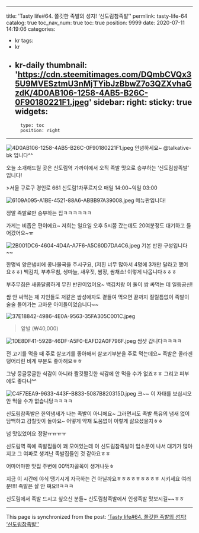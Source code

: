
---
title: 'Tasty life#64. 쫄깃한 족발의 성지! ‘신도림참족발’'
permlink: tasty-life-64
catalog: true
toc_nav_num: true
toc: true
position: 9999
date: 2020-07-11 14:19:06
categories:
- kr
tags:
- kr
- kr-daily
thumbnail: 'https://cdn.steemitimages.com/DQmbCVQx35U9MVESztmU3nMjTYibJzBbwZ7o3QZXvhaGzdK/4D0AB106-1258-4AB5-B26C-0F90180221F1.jpeg'
sidebar:
    right:
        sticky: true
widgets:
    -
        type: toc
        position: right
---


![4D0AB106-1258-4AB5-B26C-0F90180221F1.jpeg](https://cdn.steemitimages.com/DQmbCVQx35U9MVESztmU3nMjTYibJzBbwZ7o3QZXvhaGzdK/4D0AB106-1258-4AB5-B26C-0F90180221F1.jpeg)
안녕하세요~ @talkative-bk 입니다^^

오늘 소개해드릴 곳은 신도림역 가까이에서
오직 족발 맛으로 승부하는 ‘신도림참족발’ 입니다!

​>서울 구로구 경인로 661 신도림1차푸르지오
매일 14:00~익일 03:00


![6109A095-A1BE-4521-88A6-ABBB97A39008.jpeg](https://cdn.steemitimages.com/DQmcpadSYkQrXzbDgWkM2BSC3wmXLqDt3DtrYFsQjq3VByF/6109A095-A1BE-4521-88A6-ABBB97A39008.jpeg)
메뉴판입니다!

​정말 족발로만 승부하는 집ㅋㅋㅋㅋㅋㅋ

​가게는 비좁은 편이에요~
저희는 일요일 오후 5시쯤 갔는데도 
20여분정도 대기하고 들어갔어요~ㅠ


![2B001DC6-4604-4D4A-A7F6-A5C60D7DA4C6.jpeg](https://cdn.steemitimages.com/DQmdBZz6b8JPQFqWTGGN4gVsWcUTpUSrpp3Go1cNAM4YWN7/2B001DC6-4604-4D4A-A7F6-A5C60D7DA4C6.jpeg)
기본 반찬 구성입니다~~

​한명씩 양은냄비에 콩나물국을 주시구요,
(저흰 너무 많아서 4명에 3개만 달라고 했어요ㅎㅎ)
백김치, 부추무침, 생마늘, 새우젓, 쌈장, 쌈채소!
이렇게 나옵니다ㅎㅎㅎ

부추무침은 새콤달콤하게 무친 반찬이었어요~
백김치랑 이 둘이 쌈 싸먹는 데 일등공신!

​쌈 안 싸먹는 제 지인들도 저같은 쌈성애자도
곁들여 먹으면 끝까지 질릴틈없이 
족발이 술술 들어가는 고마운 아이들이었습니다~~


![37E18842-4986-4E0A-9563-35FA305C001C.jpeg](https://cdn.steemitimages.com/DQma9Mqga4nGNxDnsZsJJ4AGmcQVTh32ra7mxZUQvckyJmx/37E18842-4986-4E0A-9563-35FA305C001C.jpeg)
> 앞발 (₩40,000)


![1DE8DF41-592B-46DF-A5F0-EAFD2A0F796F.jpeg](https://cdn.steemitimages.com/DQmPHbFk8yTwC4PN5w2K9k3H7uWB12yNGwXUrY2oEpN9xMt/1DE8DF41-592B-46DF-A5F0-EAFD2A0F796F.jpeg)
쌈샷 갑니다ㅋㅋㅋㅋ

​전 고기를 먹을 때 주로 살코기를 좋아해서
살코기부분을 주로 먹는데요~
족발은 콜라겐 덩어리린 비계 부분도 좋아해요ㅎㅎ

​그냥 뭉글뭉글한 식감이 아니라 쫠깃쫠깃한 식감에
안 먹을 수가 없죠ㅎㅎ 그리고 피부에도 좋다니^^


![C4F7EEA9-9633-443F-B833-5087B820315D.jpeg](https://cdn.steemitimages.com/DQmagmHuqyn6TQK9esMhBNoQRkCCcQacGFpaTJRTBCoTr8m/C4F7EEA9-9633-443F-B833-5087B820315D.jpeg)
크~~ 이 자태를 보십시오
안 먹을 수가 없습니당ㅋㅋㅋㅋ

​신도림참족발은 한약냄새가 나는 족발이 아니에요~
그러면서도 족발 특유의 냄새 없이 
담백하고 감칠맛이 돌아요~ 
어떻게 약재 도움없이 이렇게 삶으셨을지ㅎㅎ

​넘 맛있었어요 정말ㅠㅠㅠㅠ

​신도림역 쪽에 족발집들이 꽤 모여있는데
이 신도림참족발이 입소문이 나서 대기가 많아지고
그 여파로 생겨난 족발집들인 것 같아요ㅎㅎ

​어마어마한 맛집 주변에 00먹자골목이 생겨나듯ㅎ

지금 이 시간에 야식 땡기시게
자극하는 건 아닐까요ㅎㅎㅎㅎㅎㅎㅎㅎㅎ
시키세요 여러분!!!! 족발은 살 안 쪄요!!ㅋㅋㅋ

​신도림에서 족발 드시고 싶으신 분들~
신도림참족발에서 인생족발 맛보시길~~ㅎㅎ

- - -

This page is synchronized from the post: ['Tasty life#64. 쫄깃한 족발의 성지! ‘신도림참족발’'](https://steemit.com/@talkative-bk/tasty-life-64)
